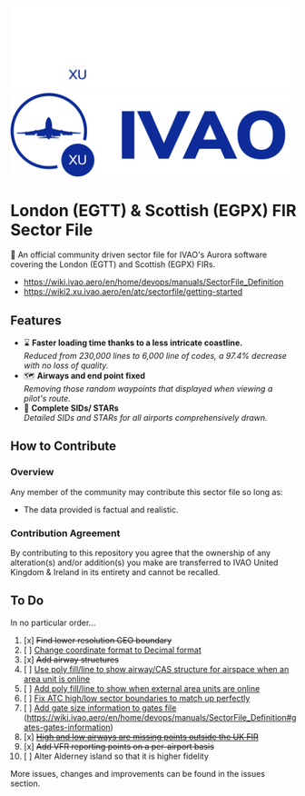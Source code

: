 ![GitHub Dark](img/logo_white.svg#gh-dark-mode-only)
![GitHub Light](img/logo_blue.svg#gh-light-mode-only)

# London (EGTT) & Scottish (EGPX) FIR Sector File
:wave: An official community driven sector file for IVAO's Aurora software covering the London (EGTT) and Scottish (EGPX) FIRs.

+ https://wiki.ivao.aero/en/home/devops/manuals/SectorFile_Definition
+ https://wiki2.xu.ivao.aero/en/atc/sectorfile/getting-started

## Features
+ :hourglass: **Faster loading time thanks to a less intricate coastline.**  
*Reduced from 230,000 lines to 6,000 line of codes, a 97.4% decrease with no loss of quality.*
+ :world_map: **Airways and end point fixed**  
*Removing those random waypoints that displayed when viewing a pilot's route.*
+ :door: **Complete SIDs/ STARs**  
*Detailed SIDs and STARs for all airports comprehensively drawn.*

## How to Contribute
### Overview
Any member of the community may contribute this sector file so long as:
+ The data provided is factual and realistic.

### Contribution Agreement
By contributing to this repository you agree that the ownership of any alteration(s) and/or addition(s) you make are transferred to IVAO United Kingdom & Ireland in its entirety and cannot be recalled.

## To Do
In no particular order...

1) [x] <strike>Find lower resolution GEO boundary</strike>
2) [ ] [Change coordinate format to Decimal format][i1]
3) [x] <strike>Add airway structures</strike>
4) [ ] [Use poly fill/line to show airway/CAS structure for airspace when an area unit is online][i2]
5) [ ] [Add poly fill/line to show when external area units are online][i3]
6) [ ] [Fix ATC high/low sector boundaries to match up perfectly][i4]
7) [ ] [Add gate size information to gates file][i5] (https://wiki.ivao.aero/en/home/devops/manuals/SectorFile_Definition#gates-gates-information)
8) [x] <strike>[High and low airways are missing points outside the UK FIR][i6]</strike>
9) [x] <strike>Add VFR reporting points on a per-airport basis</strike>
10) [ ] Alter Alderney island so that it is higher fidelity

More issues, changes and improvements can be found in the issues section.

[i1]: https://github.com/IVAO-XU/EG-Sector-File/issues/1
[i2]: https://github.com/IVAO-XU/EG-Sector-File/issues/2
[i3]: https://github.com/IVAO-XU/EG-Sector-File/issues/3
[i4]: https://github.com/IVAO-XU/EG-Sector-File/issues/4
[i5]: https://github.com/IVAO-XU/EG-Sector-File/issues/5
[i6]: https://github.com/IVAO-XU/EG-Sector-File/issues/6
